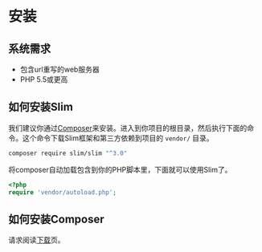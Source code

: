 # 安装

## 系统需求

* 包含url重写的web服务器
* PHP 5.5或更高

## 如何安装Slim

我们建议你通过[Composer](https://getcomposer.org/)来安装。进入到你项目的根目录，然后执行下面的命令。这个命令下载Slim框架和第三方依赖到项目的 `vendor/` 目录。

```bash
composer require slim/slim "^3.0"
```

将composer自动加载包含到你的PHP脚本里，下面就可以使用Slim了。

```php
<?php
require 'vendor/autoload.php';
```

## 如何安装Composer

请求阅读[下载](https://getcomposer.org/download/)页。

